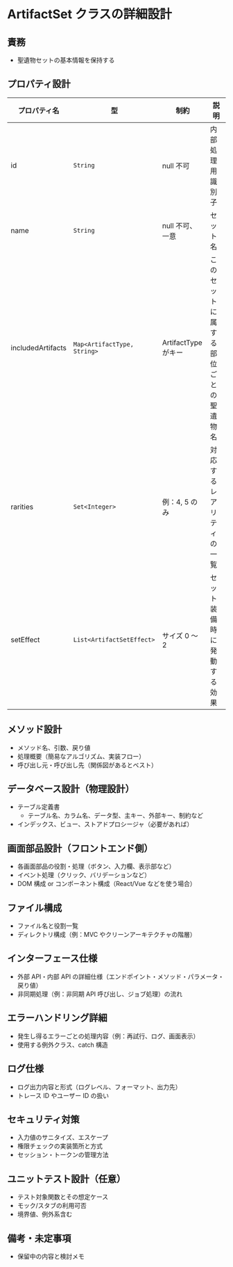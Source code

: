# ArtifactSet クラスの詳細設計

## 責務

- 聖遺物セットの基本情報を保持する

## プロパティ設計

| プロパティ名      | 型                          | 制約                | 説明                                 |
| ----------------- | --------------------------- | ------------------- | ------------------------------------ |
| id                | `String`                    | null 不可           | 内部処理用識別子                     |
| name              | `String`                    | null 不可、一意     | セット名                             |
| includedArtifacts | `Map<ArtifactType, String>` | ArtifactType がキー | このセットに属する部位ごとの聖遺物名 |
| rarities          | `Set<Integer>`              | 例：4, 5 のみ       | 対応するレアリティの一覧             |
| setEffect         | `List<ArtifactSetEffect>`   | サイズ 0 ～ 2       | セット装備時に発動する効果           |

## メソッド設計

- メソッド名、引数、戻り値
- 処理概要（簡易なアルゴリズム、実装フロー）
- 呼び出し元・呼び出し先（関係図があるとベスト）

## データベース設計（物理設計）

- テーブル定義書
  - テーブル名、カラム名、データ型、主キー、外部キー、制約など
- インデックス、ビュー、ストアドプロシージャ（必要があれば）

## 画面部品設計（フロントエンド側）

- 各画面部品の役割・処理（ボタン、入力欄、表示部など）
- イベント処理（クリック、バリデーションなど）
- DOM 構成 or コンポーネント構成（React/Vue などを使う場合）

## ファイル構成

- ファイル名と役割一覧
- ディレクトリ構成（例：MVC やクリーンアーキテクチャの階層）

## インターフェース仕様

- 外部 API・内部 API の詳細仕様（エンドポイント・メソッド・パラメータ・戻り値）
- 非同期処理（例：非同期 API 呼び出し、ジョブ処理）の流れ

## エラーハンドリング詳細

- 発生し得るエラーごとの処理内容（例：再試行、ログ、画面表示）
- 使用する例外クラス、catch 構造

## ログ仕様

- ログ出力内容と形式（ログレベル、フォーマット、出力先）
- トレース ID やユーザー ID の扱い

## セキュリティ対策

- 入力値のサニタイズ、エスケープ
- 権限チェックの実装箇所と方式
- セッション・トークンの管理方法

## ユニットテスト設計（任意）

- テスト対象関数とその想定ケース
- モック/スタブの利用可否
- 境界値、例外系含む

## 備考・未定事項

- 保留中の内容と検討メモ
